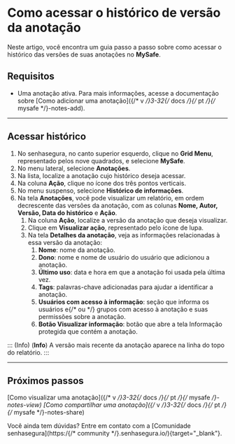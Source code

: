 # Como acessar o histórico de versão da anotação

Neste artigo, você encontra um guia passo a passo sobre como acessar o histórico das versões de suas anotações no **MySafe**.

##  Requisitos

* Uma anotação ativa. Para mais informações, acesse a documentação sobre [Como adicionar uma anotação]({/* v */}3-32{/* docs */}{/* pt */}{/* mysafe */}-notes-add).

***
## Acessar histórico

1. No senhasegura, no canto superior esquerdo, clique no **Grid Menu**, representado pelos nove quadrados, e selecione **MySafe**.
2. No menu lateral, selecione **Anotações**.
3. Na lista, localize a anotação  cujo histórico deseja acessar.
4. Na coluna **Ação**, clique no ícone dos três pontos verticais.
5. No menu suspenso, selecione **Histórico de informações**.
6. Na tela **Anotações**, você pode visualizar um relatório, em ordem decrescente das versões da anotação, com as colunas **Nome, Autor, Versão, Data do histórico** e **Ação**.
    1. Na coluna **Ação**, localize a versão da anotação que deseja visualizar. 
    2. Clique em **Visualizar ação**, representado pelo ícone de lupa.
    3. Na tela **Detalhes da anotação**, veja as informações relacionadas à essa versão da anotação:
        1. **Nome**: nome da anotação.
        2. **Dono**: nome e nome de usuário do usuário que adicionou a anotação.
        3. **Último uso**: data e hora em que a anotação foi usada pela última vez.
        4. **Tags**: palavras-chave adicionadas para ajudar a identificar a anotação.
        5. **Usuários com acesso à informação**: seção que informa os usuários e{/* ou */} grupos com acesso à anotação e suas permissões sobre a anotação.
        6. **Botão Visualizar informação**: botão que abre a tela Informação protegida que contém a anotação.


::: (Info) (**Info**)
A versão mais recente da anotação aparece na linha do topo do relatório.
:::
***

## Próximos passos
[Como visualizar uma anotação]({/* v */}3-32{/* docs */}{/* pt */}{/* mysafe */}-notes-view)
[Como compartilhar uma anotação]({/* v */}3-32{/* docs */}{/* pt */}{/* mysafe */}-notes-share)

Você ainda tem dúvidas? Entre em contato com a  [Comunidade senhasegura](https:/{/* community */}.senhasegura.io/){target="_blank"}.